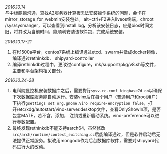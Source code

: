 *2016.10.14*  
与中标麒麟沟通，查找A2服务器计算板无法安装操作系统的问题，会卡在mirror_storage_for_webmin安装包处。
alt+ctrl+F2进入liveos终端，chroot /sys/sysmanger，可以查看到install.log，分析该安装日志，应是bios时间太旧，将其改为当前时间，能顺利安装该软件包，完成系统安装。

*2016.10.17-21*  
1. 在ft1500a平台，centos7系统上编译通过etcd、swarm并做成docker镜像，编译通过rethinkdb、
shipyard-controller
2. 编译rethinkdb过程中，更改过configure，mk/support/pkg/v8.sh等文件，主要和平台架构相关部分。

*2016.10.24-28*  
1. 电科院显控机安装数据库之后，需要执行`sysv-rc-conf kingbase7d on`以确保下次数据库服务能自动运行。安装vino后在每个用户（普通用户和root用户）下执行`gsettings set org.gnome.Vino require-encryption false`，打开/etc/xdg/autostart/vino-server.desktop文件，查看OnlyShowIn项，是否包含MATE，若不含，添加，
注销或重新启动系统。vino-preference可以进行参数配置。
2. 最终发现rethinkdb不能支持aarch64，虽然修改`src/arch/runtime/context_switching.cc`后能编译通过，但是软件启动后无法提供正常服务。拟改用mongodb作为后台数据库软件，需要对shipyard代码进行大的改动。

